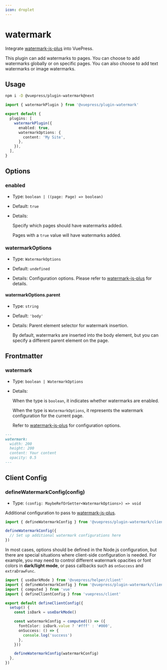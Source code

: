 ```yaml
---
icon: droplet
---
```


# watermark

<NpmBadge package="@vuepress/plugin-watermark" />

Integrate [watermark-js-plus](https://github.com/zhensherlock/watermark-js-plus) into VuePress.

This plugin can add watermarks to pages. You can choose to add watermarks globally or on specific pages. You can also choose to add text watermarks or image watermarks.

## Usage

```sh
npm i -D @vuepress/plugin-watermark@next
```

```ts title=".vuepress/config.ts"
import { watermarkPlugin } from '@vuepress/plugin-watermark'

export default {
  plugins: [
    watermarkPlugin({
      enabled: true,
      watermarkOptions: {
        content: 'My Site',
      },
    }),
  ],
}
```

## Options

### enabled

- Type: `boolean | ((page: Page) => boolean)`

- Default: `true`

- Details:

  Specify which pages should have watermarks added.

  Pages with a `true` value will have watermarks added.

### watermarkOptions

- Type: `WatermarkOptions`

- Default: `undefined`

- Details: Configuration options. Please refer to [watermark-js-plus](https://zhensherlock.github.io/watermark-js-plus/config/) for details.

#### watermarkOptions.parent

- Type: `string`

- Default: `'body'`

- Details: Parent element selector for watermark insertion.

  By default, watermarks are inserted into the body element, but you can specify a different parent element on the page.

## Frontmatter

### watermark

- Type: `boolean | WatermarkOptions`

- Details:

  When the type is `boolean`, it indicates whether watermarks are enabled.

  When the type is `WatermarkOptions`, it represents the watermark configuration for the current page.

  Refer to [watermark-js-plus](https://zhensherlock.github.io/watermark-js-plus/config/) for configuration options.

```md
---
watermark:
  width: 200
  height: 200
  content: Your content
  opacity: 0.5
---
```

## Client Config

### defineWatermarkConfig(config)

- Type: `(config: MaybeRefOrGetter<WatermarkOptions>) => void`

Additional configuration to pass to [watermark-js-plus](https://zhensherlock.github.io/watermark-js-plus/config/).

```ts title=".vuepress/client.ts"
import { defineWatermarkConfig } from '@vuepress/plugin-watermark/client'

defineWatermarkConfig({
  // Set up additional watermark configurations here
})
```

In most cases, options should be defined in the Node.js configuration,
but there are special situations where client-side configuration is needed. For example,
you may need to control different watermark opacities or font colors
in **dark/light mode**, or pass callbacks such as `onSuccess` and `extraDrawFunc`.

```ts title=".vuepress/client.ts"
import { useDarkMode } from '@vuepress/helper/client'
import { defineWatermarkConfig } from '@vuepress/plugin-watermark/client'
import { computed } from 'vue'
import { defineClientConfig } from 'vuepress/client'

export default defineClientConfig({
  setup() {
    const isDark = useDarkMode()

    const watermarkConfig = computed(() => ({
      fontColor: isDark.value ? '#fff' : '#000',
      onSuccess: () => {
        console.log('success')
      },
    }))

    defineWatermarkConfig(watermarkConfig)
  },
})
```
